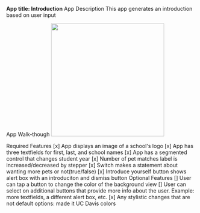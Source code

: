 **App title: Introduction**
App Description
This app generates an introduction based on user input

App Walk-though
<img src="0d79cec7-87e2-4637-ad98-8fdb97bee065.gif" width=300>

Required Features
[x] App displays an image of a school's logo
[x] App has three textfields for first, last, and school names
[x] App has a segmented control that changes student year
[x] Number of pet matches label is increased/decreased by stepper
[x] Switch makes a statement about wanting more pets or not(true/false)
[x] Introduce yourself button shows alert box with an introduciton and dismiss button
Optional Features
[] User can tap a button to change the color of the background view
[] User can select on additional buttons that provide more info about the user. Example: more textfields, a different alert box, etc.
[x] Any stylistic changes that are not default options: made it UC Davis colors 
